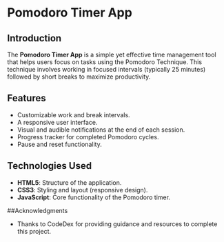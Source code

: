 # Pomodoro Timer App

## Introduction
The **Pomodoro Timer App** is a simple yet effective time management tool that helps users focus on tasks using the Pomodoro Technique. This technique involves working in focused intervals (typically 25 minutes) followed by short breaks to maximize productivity.

## Features
- Customizable work and break intervals.
- A responsive user interface.
- Visual and audible notifications at the end of each session.
- Progress tracker for completed Pomodoro cycles.
- Pause and reset functionality.

## Technologies Used
- **HTML5**: Structure of the application.
- **CSS3**: Styling and layout (responsive design).
- **JavaScript**: Core functionality of the Pomodoro timer.


##Acknowledgments
- Thanks to CodeDex for providing guidance and resources to complete this project.


